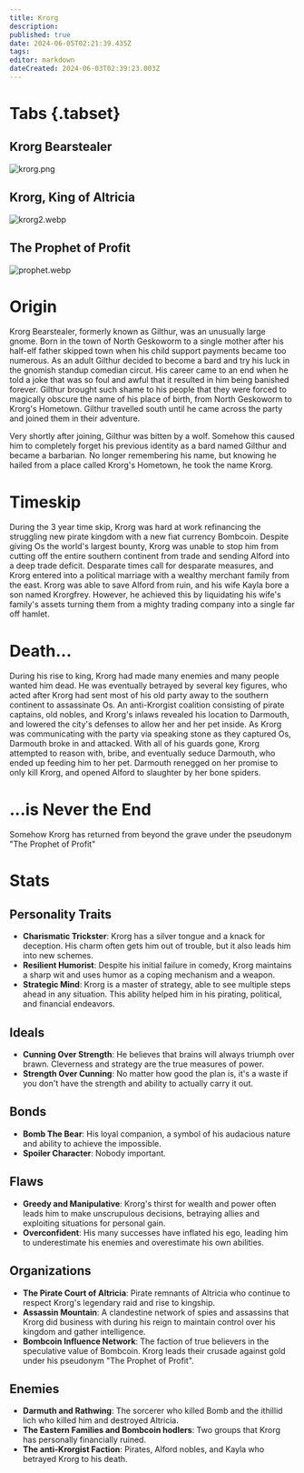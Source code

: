 ```yaml
---
title: Krorg
description: 
published: true
date: 2024-06-05T02:21:39.435Z
tags: 
editor: markdown
dateCreated: 2024-06-03T02:39:23.003Z
---
```


# Tabs {.tabset}
## Krorg Bearstealer
![krorg.png](/krorg.png)
## Krorg, King of Altricia
![krorg2.webp](/krorg2.webp)
## The Prophet of Profit
![prophet.webp](/prophet.webp)

# Origin
Krorg Bearstealer, formerly known as Gilthur, was an unusually large gnome. Born in the town of North Geskoworm to a single mother after his half-elf father skipped town when his child support payments became too numerous. As an adult Gilthur decided to become a bard and try his luck in the gnomish standup comedian circut. His career came to an end when he told a joke that was so foul and awful that it resulted in him being banished forever. Gilthur brought such shame to his people that they were forced to magically obscure the name of his place of birth, from North Geskoworm to Krorg's Hometown. Gilthur travelled south until he came across the party and joined them in their adventure.

Very shortly after joining, Gilthur was bitten by a wolf. Somehow this caused him to completely forget his previous identity as a bard named Gilthur and became a barbarian. No longer remembering his name, but knowing he hailed from a place called Krorg's Hometown, he took the name Krorg. 

# Timeskip
During the 3 year time skip, Krorg was hard at work refinancing the struggling new pirate kingdom with a new fiat currency Bombcoin. Despite giving Os the world's largest bounty, Krorg was unable to stop him from cutting off the entire southern continent from trade and sending Alford into a deep trade deficit. Desparate times call for desparate measures, and Krorg entered into a political marriage with a wealthy merchant family from the east. Krorg was able to save Alford from ruin, and his wife Kayla bore a son named Krorgfrey. However, he achieved this by liquidating his wife's family's assets turning them from a mighty trading company into a single far off hamlet. 

# Death...

During his rise to king, Krorg had made many enemies and many people wanted him dead. He was eventually betrayed by several key figures, who acted after Krorg had sent most of his old party away to the southern continent to assassinate Os. An anti-Krorgist coalition consisting of pirate captains, old nobles, and Krorg's inlaws revealed his location to Darmouth, and lowered the city's defenses to allow her and her pet inside. As Krorg was communicating with the party via speaking stone as they captured Os, Darmouth broke in and attacked. With all of his guards gone, Krorg attempted to reason with, bribe, and eventually seduce Darmouth, who ended up feeding him to her pet. Darmouth renegged on her promise to only kill Krorg, and opened Alford to slaughter by her bone spiders. 

# ...is Never the End
Somehow Krorg has returned from beyond the grave under the pseudonym "The Prophet of Profit"

# Stats
## Personality Traits
- **Charismatic Trickster**: Krorg has a silver tongue and a knack for deception. His charm often gets him out of trouble, but it also leads him into new schemes.
- **Resilient Humorist**: Despite his initial failure in comedy, Krorg maintains a sharp wit and uses humor as a coping mechanism and a weapon.
- **Strategic Mind**: Krorg is a master of strategy, able to see multiple steps ahead in any situation. This ability helped him in his pirating, political, and financial endeavors.
## Ideals
- **Cunning Over Strength**: He believes that brains will always triumph over brawn. Cleverness and strategy are the true measures of power.
- **Strength Over Cunning**: No matter how good the plan is, it's a waste if you don't have the strength and ability to actually carry it out.
## Bonds
- **Bomb The Bear**: His loyal companion, a symbol of his audacious nature and ability to achieve the impossible.
- **Spoiler Character**: Nobody important.
## Flaws
- **Greedy and Manipulative**: Krorg's thirst for wealth and power often leads him to make unscrupulous decisions, betraying allies and exploiting situations for personal gain.
- **Overconfident**: His many successes have inflated his ego, leading him to underestimate his enemies and overestimate his own abilities.
## Organizations
- **The Pirate Court of Altricia**: Pirate remnants of Altricia who continue to respect Krorg's legendary raid and rise to kingship.
- **Assassin Mountain**: A clandestine network of spies and assassins that Krorg did business with during his reign to maintain control over his kingdom and gather intelligence.
- **Bombcoin Influence Network**: The faction of true believers in the speculative value of Bombcoin. Krorg leads their crusade against gold under his pseudonym "The Prophet of Profit". 
## Enemies
- **Darmuth and Rathwing**: The sorcerer who killed Bomb and the ithillid lich who killed him and destroyed Altricia.
- **The Eastern Families and Bombcoin hodlers**: Two groups that Krorg has personally financially ruined.
- **The anti-Krorgist Faction**: Pirates, Alford nobles, and Kayla who betrayed Krorg to his death. 